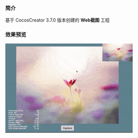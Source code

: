 ### 简介
基于 CocosCreator 3.7.0 版本创建的 **Web截图** 工程

### 效果预览
![image](../../../gif/202203/2022030522.gif)